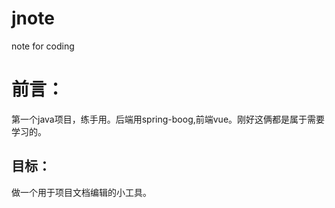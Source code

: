 # jnote
note for coding
# 前言：
第一个java项目，练手用。后端用spring-boog,前端vue。刚好这俩都是属于需要学习的。

## 目标：

做一个用于项目文档编辑的小工具。

